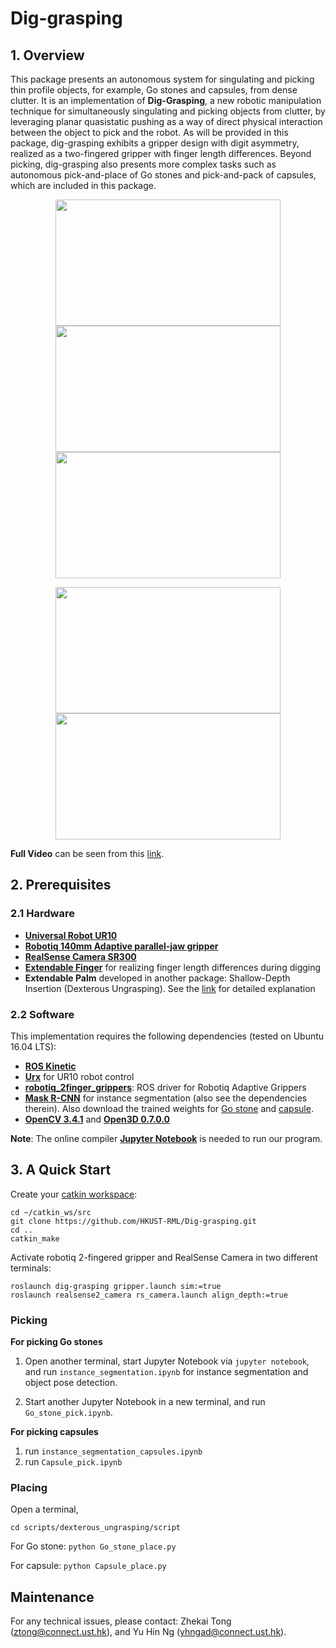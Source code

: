 # Dig-grasping

## 1. Overview
This package presents an autonomous system for singulating and picking thin profile objects, for example, Go stones and capsules, from dense clutter. It is an implementation of **Dig-Grasping**, a new robotic manipulation technique for simultaneously singulating and picking objects from clutter, by leveraging planar quasistatic pushing as a way of direct physical interaction between the object to pick and the robot. As will be provided in this package, dig-grasping exhibits a gripper design with digit asymmetry, realized as a two-fingered gripper with finger length differences. Beyond picking, dig-grasping also presents more complex tasks such as autonomous pick-and-place of Go stones and pick-and-pack of capsules, which are included in this package.

<p align = "center">
<img src="files/Github_Go_stone_pick.gif" width="360" height="202"> 
<img src="files/Github_capsule_pick.gif" width="360" height="202">
<img src="files/domino.gif" width="360" height="202"> 
</p>

<p align = "center">
<img src="files/Github_Go_stone_pick_place.gif" width="360" height="202"> 
<img src="files/Github_capsule_pick_place.gif" width="360" height="202"> 
</p>

**Full Video** can be seen from this [link](https://youtu.be/dwZhAJ4iFk4). 

## 2. Prerequisites
### 2.1 Hardware
- [**Universal Robot UR10**](https://www.universal-robots.com/products/ur10-robot/)
- [**Robotiq 140mm Adaptive parallel-jaw gripper**](https://robotiq.com/products/2f85-140-adaptive-robot-gripper)
- [**RealSense Camera SR300**](https://github.com/IntelRealSense/realsense-ros)
- [**Extendable Finger**](https://github.com/HKUST-RML/extendable_finger) for realizing finger length differences during digging
- **Extendable Palm** developed in another package: Shallow-Depth Insertion (Dexterous Ungrasping). See the [link](https://github.com/HKUST-RML/shallow_depth_insertion) for detailed explanation

### 2.2 Software
This implementation requires the following dependencies (tested on Ubuntu 16.04 LTS):
- [**ROS Kinetic**](http://wiki.ros.org/ROS/Installation)
- [**Urx**](https://github.com/SintefManufacturing/python-urx) for UR10 robot control
- [**robotiq_2finger_grippers**](https://github.com/chjohnkim/robotiq_2finger_grippers.git): ROS driver for Robotiq Adaptive Grippers
- [**Mask R-CNN**](https://github.com/matterport/Mask_RCNN) for instance segmentation (also see the dependencies therein). Also download the trained weights for [Go stone](https://hkustconnect-my.sharepoint.com/:u:/g/personal/ztong_connect_ust_hk/Eb7z0WBHf8BOgLfkGKQf1wsBcZgVAwpUTJP7Q9u0y8h5Kw?e=15cEsA) and [capsule](https://hkustconnect-my.sharepoint.com/:u:/g/personal/yhngad_connect_ust_hk/EY5C4hAOm-xNoQ1oHyhArtgBe91wuVaWSf3N2D1fJmcERg?e=aHRnJa).
- [**OpenCV 3.4.1**](https://pypi.org/project/opencv-python/3.4.1.15/) and [**Open3D 0.7.0.0**](http://www.open3d.org/docs/0.7.0/getting_started.html)

**Note**: The online compiler [**Jupyter Notebook**](https://jupyter.org/) is needed to run our program.

## 3. A Quick Start
Create your [catkin workspace](http://wiki.ros.org/catkin/Tutorials/create_a_workspace):
```
cd ~/catkin_ws/src
git clone https://github.com/HKUST-RML/Dig-grasping.git
cd ..
catkin_make
```
Activate robotiq 2-fingered gripper and RealSense Camera in two different terminals:
```
roslaunch dig-grasping gripper.launch sim:=true
roslaunch realsense2_camera rs_camera.launch align_depth:=true 
```
### Picking
**For picking Go stones**

1. Open another terminal, start Jupyter Notebook via ```jupyter notebook```, and run ```instance_segmentation.ipynb``` for instance segmentation and object pose detection.

2. Start another Jupyter Notebook in a new terminal, and run ```Go_stone_pick.ipynb```.

**For picking capsules**
1. run ```instance_segmentation_capsules.ipynb```
2. run ```Capsule_pick.ipynb```

### Placing
Open a terminal, 
```
cd scripts/dexterous_ungrasping/script
```
For Go stone: ```python Go_stone_place.py```

For capsule: ```python Capsule_place.py```

## Maintenance 
For any technical issues, please contact: Zhekai Tong (ztong@connect.ust.hk), and Yu Hin Ng (yhngad@connect.ust.hk).
